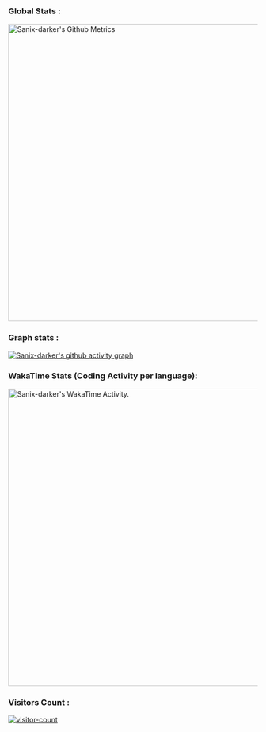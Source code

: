 ### Global Stats :
<p>
    <img width="600"  
         src="https://metrics.lecoq.io/sanix-darker?id=sanix-darker" 
         alt="Sanix-darker's Github Metrics"
     />
</p>


### Graph stats :
[![Sanix-darker's github activity graph](https://activity-graph.herokuapp.com/graph?username=sanix-darker&theme=xcode)](https://github.com/sanix-darker)


### WakaTime Stats (Coding Activity per language):
<p>
    <a href="https://wakatime.com/@sanixdarker">
        <img width="600" src="https://github.com/sanix-darker/sanix-darker/blob/master/images/stat.svg"
             alt="Sanix-darker's WakaTime Activity."/>
    </a>
</p>

### Visitors Count :
[![visitor-count](https://profile-counter.glitch.me/sanix-darker/count.svg)](https://profile-counter.glitch.me/sanix-darker/count.svg)
